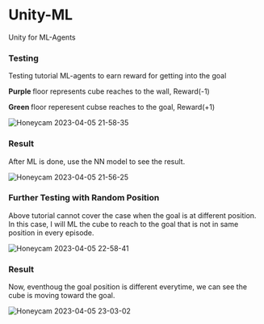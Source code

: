 # Unity-ML
Unity for ML-Agents 

<h3> Testing </h3>

Testing tutorial ML-agents to earn reward for getting into the goal

<b> Purple </b> floor represents cube reaches to the wall, Reward(-1) 

<b> Green </b> floor reperesent cubse reaches to the goal, Reward(+1)

![Honeycam 2023-04-05 21-58-35](https://user-images.githubusercontent.com/54969114/230253417-fbfe3ef4-d259-4275-8e96-2eda34ca237a.gif)

<h3> Result </h3>

After ML is done, use the NN model to see the result.

![Honeycam 2023-04-05 21-56-25](https://user-images.githubusercontent.com/54969114/230253490-69b07a05-8287-43b8-b6fb-e226feaba833.gif)

<h3> Further Testing with Random Position </h3>

Above tutorial cannot cover the case when the goal is at different position. In this case, I will ML the cube to reach to the goal that is not in same position in every episode.

![Honeycam 2023-04-05 22-58-41](https://user-images.githubusercontent.com/54969114/230262097-434f0db9-f23f-4adc-beaa-2a9839b073e2.gif)

<h3> Result </h3>

Now, eventhoug the goal position is different everytime, we can see the cube is moving toward the goal.

![Honeycam 2023-04-05 23-03-02](https://user-images.githubusercontent.com/54969114/230262112-fa89947e-7770-4d65-8a8b-c016a192cdda.gif)
